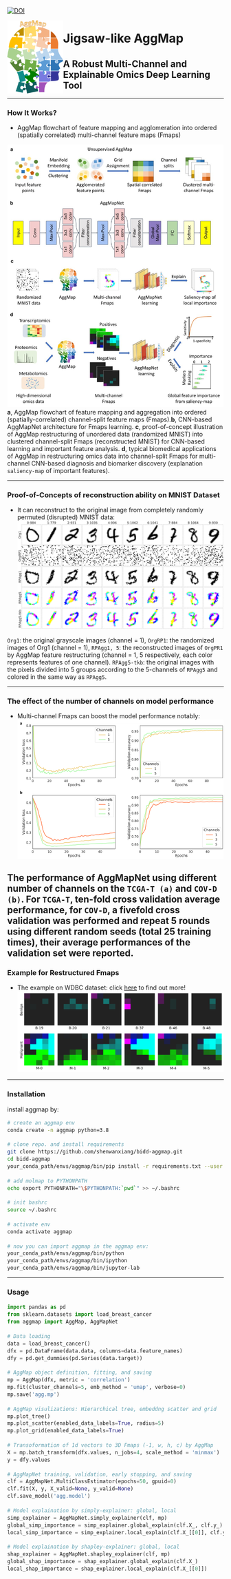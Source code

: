 [![DOI](https://zenodo.org/badge/DOI/10.5281/zenodo.3999156.svg)](https://doi.org/10.5281/zenodo.3999156)

<a href="url"><img src="./doc/logo.png" align="left" height="170" width="130" ></a>

# Jigsaw-like AggMap

## A Robust Multi-Channel and Explainable Omics Deep Learning Tool

----


### How It Works?

- AggMap flowchart of feature mapping and agglomeration into ordered (spatially correlated) multi-channel feature maps (Fmaps)

![how-it-works](./doc/hiw.jpg)
**a**, AggMap flowchart of feature mapping and aggregation into ordered (spatially-correlated) channel-split feature maps (Fmaps).**b**, CNN-based AggMapNet architecture for Fmaps learning. **c**, proof-of-concept illustration of AggMap restructuring of unordered data (randomized MNIST) into clustered channel-split Fmaps (reconstructed MNIST) for CNN-based learning and important feature analysis. **d**, typical biomedical applications of AggMap in restructuring omics data into channel-split Fmaps for multi-channel CNN-based diagnosis and biomarker discovery (explanation `saliency-map` of important features).


----
### Proof-of-Concepts of reconstruction ability on MNIST Dataset

- It can reconstruct to the original image from completely randomly permuted (disrupted) MNIST data:
![reconstruction](./doc/reconstruction.png)

`Org1`: the original grayscale images (channel = 1), `OrgRP1`: the randomized images of Org1 (channel = 1), `RPAgg1, 5`: the reconstructed images of `OrgPR1` by AggMap feature restructuring (channel = 1, 5 respectively, each color represents features of one channel). `RPAgg5-tkb`: the original images with the pixels divided into 5 groups according to the 5-channels of `RPAgg5` and colored in the same way as `RPAgg5`.

----

### The effect of the number of channels on model performance 

- Multi-channel Fmaps can boost the model performance notably:
![channel_effect](./doc/channel_effect.png)

The performance of AggMapNet using different number of channels on the `TCGA-T (a)` and `COV-D (b)`. For `TCGA-T`, ten-fold cross validation average performance, for `COV-D`, a fivefold cross validation was performed and repeat 5 rounds using different random seeds (total 25 training times), their average performances of the validation set were reported.
----


### Example for Restructured Fmaps
- The example on WDBC dataset: click [here](https://github.com/shenwanxiang/bidd-aggmap/blob/master/paper/example/00_example_breast_cancer/03_BCD_feature_maps.ipynb) to find out more!
![Fmap](./doc/WDBC.png)

----

### Installation

install aggmap by:
```bash
# create an aggmap env
conda create -n aggmap python=3.8

# clone repo. and install requirements
git clone https://github.com/shenwanxiang/bidd-aggmap.git
cd bidd-aggmap
your_conda_path/envs/aggmap/bin/pip install -r requirements.txt --user

# add molmap to PYTHONPATH
echo export PYTHONPATH="\$PYTHONPATH:`pwd`" >> ~/.bashrc

# init bashrc
source ~/.bashrc

# activate env
conda activate aggmap

# now you can import aggmap in the aggmap env: 
your_conda_path/envs/aggmap/bin/python
your_conda_path/envs/aggmap/bin/ipython
your_conda_path/envs/aggmap/bin/jupyter-lab
```
----

### Usage

```python
import pandas as pd
from sklearn.datasets import load_breast_cancer
from aggmap import AggMap, AggMapNet

# Data loading
data = load_breast_cancer()
dfx = pd.DataFrame(data.data, columns=data.feature_names)
dfy = pd.get_dummies(pd.Series(data.target))

# AggMap object definition, fitting, and saving 
mp = AggMap(dfx, metric = 'correlation')
mp.fit(cluster_channels=5, emb_method = 'umap', verbose=0)
mp.save('agg.mp')

# AggMap visulizations: Hierarchical tree, embeddng scatter and grid
mp.plot_tree()
mp.plot_scatter(enabled_data_labels=True, radius=5)
mp.plot_grid(enabled_data_labels=True)

# Transoformation of 1d vectors to 3D Fmaps (-1, w, h, c) by AggMap
X = mp.batch_transform(dfx.values, n_jobs=4, scale_method = 'minmax')
y = dfy.values

# AggMapNet training, validation, early stopping, and saving
clf = AggMapNet.MultiClassEstimator(epochs=50, gpuid=0)
clf.fit(X, y, X_valid=None, y_valid=None)
clf.save_model('agg.model')

# Model explaination by simply-explainer: global, local
simp_explainer = AggMapNet.simply_explainer(clf, mp)
global_simp_importance = simp_explainer.global_explain(clf.X_, clf.y_)
local_simp_importance = simp_explainer.local_explain(clf.X_[[0]], clf.y_[[0]])

# Model explaination by shapley-explainer: global, local
shap_explainer = AggMapNet.shapley_explainer(clf, mp)
global_shap_importance = shap_explainer.global_explain(clf.X_)
local_shap_importance = shap_explainer.local_explain(clf.X_[[0]])
```

